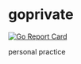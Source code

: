 # goprivate
[![Go Report Card](https://goreportcard.com/badge/github.com/kekaifun/goprivate)](https://goreportcard.com/report/github.com/kekaifun/goprivate)

personal practice

